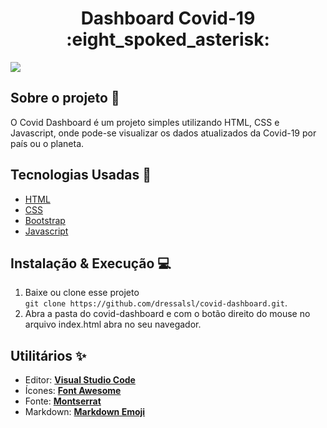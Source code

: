 <h1 align="center">
    Dashboard Covid-19 :eight_spoked_asterisk:
</h1>

<img src="https://raw.githubusercontent.com/dressalsl/covid-dashboard/master/assets/Screenshot%20from%202020-06-22%2014-36-56.png?token=ALY74OAYMC3KEM5IZWRROZS66DW3E" align="center"></img>

## Sobre o projeto 🚀

O Covid Dashboard é um projeto simples utilizando HTML, CSS e Javascript, onde pode-se visualizar os dados atualizados da Covid-19 por país ou o planeta.

## Tecnologias Usadas :wrench:

- [HTML](https://devdocs.io/html/)
- [CSS](https://devdocs.io/css/)
- [Bootstrap](https://getbootstrap.com/)
- [Javascript](https://devdocs.io/)

## Instalação & Execução :computer:

1. Baixe ou clone esse projeto <br> `git clone https://github.com/dressalsl/covid-dashboard.git`.
2. Abra a pasta do covid-dashboard e com o botão direito do mouse no arquivo index.html abra no seu navegador. 



## Utilitários :sparkles:

- Editor: **[Visual Studio Code][vscode]** 
- Ícones: **[Font Awesome][font_awesome]**
- Fonte: **[Montserrat][font_montserrat]**
- Markdown: **[Markdown Emoji][markdown_emoji]**

<!--Techs-->

[vscode]: https://code.visualstudio.com/
[font_awesome]: https://fontawesome.com/
[markdown_emoji]: https://gist.github.com/rxaviers/7360908
[font_montserrat]: https://fonts.google.com/specimen/Montserrat
